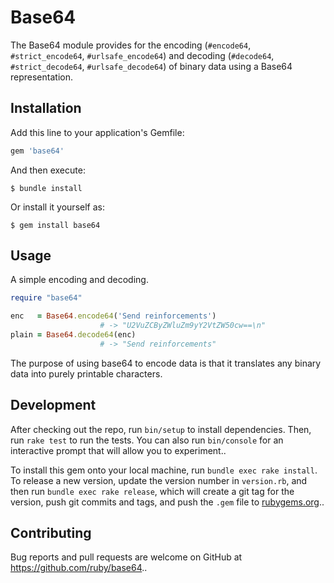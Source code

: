 # Base64

The Base64 module provides for the encoding (`#encode64`, `#strict_encode64`,
`#urlsafe_encode64`) and decoding (`#decode64`, `#strict_decode64`,
`#urlsafe_decode64`) of binary data using a Base64 representation.

## Installation

Add this line to your application's Gemfile:

```ruby
gem 'base64'
```

And then execute:

    $ bundle install

Or install it yourself as:

    $ gem install base64

## Usage

A simple encoding and decoding.

```ruby
require "base64"

enc   = Base64.encode64('Send reinforcements')
                    # -> "U2VuZCByZWluZm9yY2VtZW50cw==\n"
plain = Base64.decode64(enc)
                    # -> "Send reinforcements"
```

The purpose of using base64 to encode data is that it translates any
binary data into purely printable characters.

## Development

After checking out the repo, run `bin/setup` to install dependencies.
Then, run `rake test` to run the tests.
You can also run `bin/console` for an interactive prompt that will allow you to experiment..

To install this gem onto your local machine, run `bundle exec rake install`.
To release a new version, update the version number in `version.rb`, and then run `bundle exec rake release`, which will create a git tag for the version, push git commits and tags, and push the `.gem` file to [rubygems.org](https://rubygems.org)..

## Contributing

Bug reports and pull requests are welcome on GitHub at https://github.com/ruby/base64..